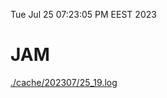 Tue Jul 25 07:23:05 PM EEST 2023
# JAM
<a href='./cache/202307/25_19.log'>./cache/202307/25_19.log</a>
